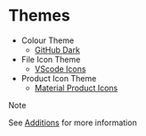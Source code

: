 # Themes

- Colour Theme
  - [GitHub Dark](https://marketplace.visualstudio.com/items?itemName=GitHub.github-vscode-theme)
- File Icon Theme
  - [VScode Icons](https://marketplace.visualstudio.com/items?itemName=vscode-icons-team.vscode-icons)
- Product Icon Theme
  - [Material Product Icons](https://marketplace.visualstudio.com/items?itemName=PKief.material-icon-theme)

> [!NOTE]
> See [Additions](additional.md) for more information

